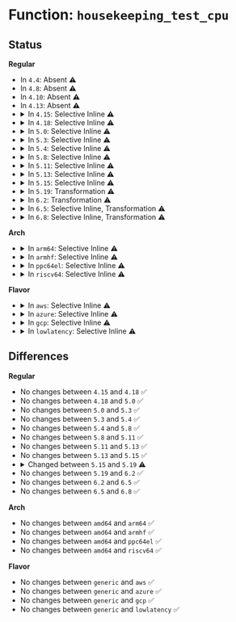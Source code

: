 # Function: <code>housekeeping_test_cpu</code>

## Status
<b>Regular</b>
<ul>
<li>
In <code>4.4</code>: Absent ⚠️
</li>
<li>
In <code>4.8</code>: Absent ⚠️
</li>
<li>
In <code>4.10</code>: Absent ⚠️
</li>
<li>
In <code>4.13</code>: Absent ⚠️
</li>
<li>
<details>
<summary>In <code>4.15</code>: Selective Inline ⚠️</summary>

```c
bool housekeeping_test_cpu(int cpu, enum hk_flags flags);
```

**Collision:** Unique Global

**Inline:** Selective

**Transformation:** False

**Instances:**

```
In kernel/sched/isolation.c (ffffffff810dbfe0)
Location: kernel/sched/isolation.c:47
Inline: True
Direct callers:
  - kernel/sched/core.c:get_nohz_timer_target
  - kernel/sched/core.c:get_nohz_timer_target
  - kernel/sched/core.c:get_nohz_timer_target
  - kernel/sched/fair.c:nohz_balance_enter_idle
```
**Symbols:**

```
ffffffff810dbfe0-ffffffff810dc00f: housekeeping_test_cpu (STB_GLOBAL)
```
</details>
</li>
<li>
<details>
<summary>In <code>4.18</code>: Selective Inline ⚠️</summary>

```c
bool housekeeping_test_cpu(int cpu, enum hk_flags flags);
```

**Collision:** Unique Global

**Inline:** Selective

**Transformation:** False

**Instances:**

```
In kernel/sched/isolation.c (ffffffff810e4620)
Location: kernel/sched/isolation.c:42
Inline: True
Direct callers:
  - kernel/sched/core.c:get_nohz_timer_target
  - kernel/sched/core.c:get_nohz_timer_target
  - kernel/sched/core.c:get_nohz_timer_target
  - kernel/sched/fair.c:nohz_balance_enter_idle
  - kernel/sched/fair.c:pick_next_task_fair
```
**Symbols:**

```
ffffffff810e4620-ffffffff810e464f: housekeeping_test_cpu (STB_GLOBAL)
```
</details>
</li>
<li>
<details>
<summary>In <code>5.0</code>: Selective Inline ⚠️</summary>

```c
bool housekeeping_test_cpu(int cpu, enum hk_flags flags);
```

**Collision:** Unique Global

**Inline:** Selective

**Transformation:** False

**Instances:**

```
In kernel/sched/isolation.c (ffffffff810eeda0)
Location: kernel/sched/isolation.c:42
Inline: True
Direct callers:
  - kernel/sched/core.c:get_nohz_timer_target
  - kernel/sched/core.c:get_nohz_timer_target
  - kernel/sched/core.c:get_nohz_timer_target
  - kernel/sched/fair.c:nohz_balance_enter_idle
  - kernel/sched/fair.c:pick_next_task_fair
```
**Symbols:**

```
ffffffff810eeda0-ffffffff810eedcf: housekeeping_test_cpu (STB_GLOBAL)
```
</details>
</li>
<li>
<details>
<summary>In <code>5.3</code>: Selective Inline ⚠️</summary>

```c
bool housekeeping_test_cpu(int cpu, enum hk_flags flags);
```

**Collision:** Unique Global

**Inline:** Selective

**Transformation:** False

**Instances:**

```
In kernel/sched/isolation.c (ffffffff810f5bd0)
Location: kernel/sched/isolation.c:49
Inline: True
Direct callers:
  - arch/x86/kernel/cpu/aperfmperf.c:arch_freq_get_on_cpu
  - arch/x86/kernel/cpu/aperfmperf.c:arch_freq_prepare_all
  - arch/x86/kernel/cpu/aperfmperf.c:aperfmperf_get_khz
  - kernel/cpu.c:freeze_secondary_cpus
  - kernel/sched/core.c:get_nohz_timer_target
  - kernel/sched/core.c:get_nohz_timer_target
  - kernel/sched/core.c:get_nohz_timer_target
  - kernel/sched/fair.c:nohz_balance_enter_idle
  - kernel/sched/fair.c:pick_next_task_fair
```
**Symbols:**

```
ffffffff810f5bd0-ffffffff810f5bff: housekeeping_test_cpu (STB_GLOBAL)
```
</details>
</li>
<li>
<details>
<summary>In <code>5.4</code>: Selective Inline ⚠️</summary>

```c
bool housekeeping_test_cpu(int cpu, enum hk_flags flags);
```

**Collision:** Unique Global

**Inline:** Selective

**Transformation:** False

**Instances:**

```
In kernel/sched/isolation.c (ffffffff81101940)
Location: kernel/sched/isolation.c:57
Inline: True
Direct callers:
  - arch/x86/kernel/cpu/aperfmperf.c:arch_freq_get_on_cpu
  - arch/x86/kernel/cpu/aperfmperf.c:arch_freq_prepare_all
  - arch/x86/kernel/cpu/aperfmperf.c:aperfmperf_get_khz
  - kernel/cpu.c:freeze_secondary_cpus
  - kernel/sched/core.c:get_nohz_timer_target
  - kernel/sched/core.c:get_nohz_timer_target
  - kernel/sched/core.c:get_nohz_timer_target
  - kernel/sched/fair.c:newidle_balance
  - kernel/sched/fair.c:nohz_balance_enter_idle
```
**Symbols:**

```
ffffffff81101940-ffffffff8110196f: housekeeping_test_cpu (STB_GLOBAL)
```
</details>
</li>
<li>
<details>
<summary>In <code>5.8</code>: Selective Inline ⚠️</summary>

```c
bool housekeeping_test_cpu(int cpu, enum hk_flags flags);
```

**Collision:** Unique Global

**Inline:** Selective

**Transformation:** False

**Instances:**

```
In kernel/sched/isolation.c (ffffffff8110c1d0)
Location: kernel/sched/isolation.c:57
Inline: True
Direct callers:
  - arch/x86/kernel/cpu/aperfmperf.c:arch_freq_get_on_cpu
  - arch/x86/kernel/cpu/aperfmperf.c:arch_freq_prepare_all
  - arch/x86/kernel/cpu/aperfmperf.c:aperfmperf_get_khz
  - kernel/cpu.c:freeze_secondary_cpus
  - kernel/sched/core.c:get_nohz_timer_target
  - kernel/sched/fair.c:nohz_newidle_balance
  - kernel/sched/fair.c:nohz_balance_enter_idle
```
**Symbols:**

```
ffffffff8110c1d0-ffffffff8110c1ff: housekeeping_test_cpu (STB_GLOBAL)
```
</details>
</li>
<li>
<details>
<summary>In <code>5.11</code>: Selective Inline ⚠️</summary>

```c
bool housekeeping_test_cpu(int cpu, enum hk_flags flags);
```

**Collision:** Unique Global

**Inline:** Selective

**Transformation:** False

**Instances:**

```
In kernel/sched/isolation.c (ffffffff811093f0)
Location: kernel/sched/isolation.c:57
Inline: True
Direct callers:
  - arch/x86/kernel/cpu/aperfmperf.c:arch_freq_get_on_cpu
  - arch/x86/kernel/cpu/aperfmperf.c:arch_freq_prepare_all
  - arch/x86/kernel/cpu/aperfmperf.c:aperfmperf_get_khz
  - kernel/cpu.c:freeze_secondary_cpus
  - kernel/sched/core.c:get_nohz_timer_target
  - kernel/sched/fair.c:nohz_newidle_balance
  - kernel/sched/fair.c:nohz_balance_enter_idle
```
**Symbols:**

```
ffffffff811093f0-ffffffff8110941f: housekeeping_test_cpu (STB_GLOBAL)
```
</details>
</li>
<li>
<details>
<summary>In <code>5.13</code>: Selective Inline ⚠️</summary>

```c
bool housekeeping_test_cpu(int cpu, enum hk_flags flags);
```

**Collision:** Unique Global

**Inline:** Selective

**Transformation:** False

**Instances:**

```
In kernel/sched/isolation.c (ffffffff8110b290)
Location: kernel/sched/isolation.c:57
Inline: True
Direct callers:
  - arch/x86/kernel/cpu/aperfmperf.c:arch_freq_get_on_cpu
  - arch/x86/kernel/cpu/aperfmperf.c:arch_freq_prepare_all
  - arch/x86/kernel/cpu/aperfmperf.c:aperfmperf_get_khz
  - kernel/cpu.c:freeze_secondary_cpus
  - kernel/sched/core.c:get_nohz_timer_target
  - kernel/sched/fair.c:newidle_balance
  - kernel/sched/fair.c:nohz_balance_enter_idle
```
**Symbols:**

```
ffffffff8110b290-ffffffff8110b2bf: housekeeping_test_cpu (STB_GLOBAL)
```
</details>
</li>
<li>
<details>
<summary>In <code>5.15</code>: Selective Inline ⚠️</summary>

```c
bool housekeeping_test_cpu(int cpu, enum hk_flags flags);
```

**Collision:** Unique Global

**Inline:** Selective

**Transformation:** False

**Instances:**

```
In kernel/sched/isolation.c (ffffffff81129af0)
Location: kernel/sched/isolation.c:57
Inline: True
Direct callers:
  - arch/x86/kernel/cpu/aperfmperf.c:arch_freq_get_on_cpu
  - arch/x86/kernel/cpu/aperfmperf.c:arch_freq_prepare_all
  - arch/x86/kernel/cpu/aperfmperf.c:aperfmperf_get_khz
  - kernel/cpu.c:freeze_secondary_cpus
  - kernel/sched/core.c:get_nohz_timer_target
  - kernel/sched/fair.c:newidle_balance
  - kernel/sched/fair.c:nohz_balance_enter_idle
```
**Symbols:**

```
ffffffff81129af0-ffffffff81129b1c: housekeeping_test_cpu (STB_GLOBAL)
```
</details>
</li>
<li>
<details>
<summary>In <code>5.19</code>: Transformation ⚠️</summary>

```c
bool housekeeping_test_cpu(int cpu, enum hk_type type);
```

**Collision:** Unique Global

**Inline:** No

**Transformation:** True

**Instances:**

```
In kernel/sched/build_utility.c (0)
Location: kernel/sched/isolation.c:73
Inline: False
Direct callers:
  - kernel/cpu.c:freeze_secondary_cpus
  - kernel/sched/core.c:get_nohz_timer_target
  - kernel/sched/fair.c:newidle_balance
  - kernel/sched/fair.c:nohz_balance_enter_idle
```
**Symbols:**

```
ffffffff81e56940-ffffffff81e56958: housekeeping_test_cpu.cold (STB_LOCAL)
ffffffff8113c4f0-ffffffff8113c56f: housekeeping_test_cpu (STB_GLOBAL)
```
</details>
</li>
<li>
<details>
<summary>In <code>6.2</code>: Transformation ⚠️</summary>

```c
bool housekeeping_test_cpu(int cpu, enum hk_type type);
```

**Collision:** Unique Global

**Inline:** No

**Transformation:** True

**Instances:**

```
In kernel/sched/build_utility.c (0)
Location: kernel/sched/isolation.c:73
Inline: False
Direct callers:
  - kernel/cpu.c:freeze_secondary_cpus
  - kernel/sched/core.c:scheduler_tick
  - kernel/sched/core.c:get_nohz_timer_target
  - kernel/sched/fair.c:newidle_balance
  - kernel/sched/fair.c:nohz_balance_enter_idle
```
**Symbols:**

```
ffffffff82057b60-ffffffff82057b78: housekeeping_test_cpu.cold (STB_LOCAL)
ffffffff81167110-ffffffff8116718e: housekeeping_test_cpu (STB_GLOBAL)
```
</details>
</li>
<li>
<details>
<summary>In <code>6.5</code>: Selective Inline, Transformation ⚠️</summary>

```c
bool housekeeping_test_cpu(int cpu, enum hk_type type);
```

**Collision:** Unique Global

**Inline:** Selective

**Transformation:** True

**Instances:**

```
In kernel/sched/build_utility.c (ffffffff8117940a)
Location: kernel/sched/isolation.c:73
Inline: True
Direct callers:
  - kernel/cpu.c:freeze_secondary_cpus
  - kernel/sched/core.c:scheduler_tick
  - kernel/sched/core.c:get_nohz_timer_target
  - kernel/sched/fair.c:newidle_balance
  - kernel/sched/fair.c:nohz_balance_enter_idle
  - mm/vmstat.c:vmstat_shepherd
  - mm/vmstat.c:vmstat_shepherd
```
**Symbols:**

```
ffffffff820d6443-ffffffff820d645b: housekeeping_test_cpu.cold (STB_LOCAL)
ffffffff811793c0-ffffffff81179443: housekeeping_test_cpu (STB_GLOBAL)
```
</details>
</li>
<li>
<details>
<summary>In <code>6.8</code>: Selective Inline, Transformation ⚠️</summary>

```c
bool housekeeping_test_cpu(int cpu, enum hk_type type);
```

**Collision:** Unique Global

**Inline:** Selective

**Transformation:** True

**Instances:**

```
In kernel/sched/build_utility.c (ffffffff81186f4a)
Location: kernel/sched/isolation.c:73
Inline: True
Direct callers:
  - kernel/cpu.c:freeze_secondary_cpus
  - kernel/sched/core.c:sched_cpu_dying
  - kernel/sched/core.c:sched_cpu_starting
  - kernel/sched/core.c:scheduler_tick
  - kernel/sched/core.c:get_nohz_timer_target
  - kernel/sched/fair.c:newidle_balance
  - kernel/sched/fair.c:nohz_balance_enter_idle
  - mm/vmstat.c:vmstat_shepherd
  - mm/vmstat.c:vmstat_shepherd
  - fs/buffer.c:lookup_bh_lru
  - fs/buffer.c:lookup_bh_lru
  - fs/buffer.c:bh_lru_install
  - fs/buffer.c:bh_lru_install
```
**Symbols:**

```
ffffffff821b1595-ffffffff821b15ad: housekeeping_test_cpu.cold (STB_LOCAL)
ffffffff81186f00-ffffffff81186f83: housekeeping_test_cpu (STB_GLOBAL)
```
</details>
</li>
</ul>
<b>Arch</b>
<ul>
<li>
<details>
<summary>In <code>arm64</code>: Selective Inline ⚠️</summary>

```c
bool housekeeping_test_cpu(int cpu, enum hk_flags flags);
```

**Collision:** Unique Global

**Inline:** Selective

**Transformation:** False

**Instances:**

```
In kernel/sched/isolation.c (ffff800010166528)
Location: kernel/sched/isolation.c:57
Inline: True
Direct callers:
  - kernel/cpu.c:freeze_secondary_cpus
  - kernel/sched/core.c:get_nohz_timer_target
  - kernel/sched/core.c:get_nohz_timer_target
  - kernel/sched/core.c:get_nohz_timer_target
  - kernel/sched/fair.c:newidle_balance
  - kernel/sched/fair.c:nohz_balance_enter_idle
```
**Symbols:**

```
ffff800010166528-ffff800010166594: housekeeping_test_cpu (STB_GLOBAL)
```
</details>
</li>
<li>
<details>
<summary>In <code>armhf</code>: Selective Inline ⚠️</summary>

```c
bool housekeeping_test_cpu(int cpu, enum hk_flags flags);
```

**Collision:** Unique Global

**Inline:** Selective

**Transformation:** False

**Instances:**

```
In kernel/sched/isolation.c (c03b2974)
Location: kernel/sched/isolation.c:57
Inline: True
Direct callers:
  - kernel/cpu.c:freeze_secondary_cpus
  - kernel/sched/core.c:get_nohz_timer_target
  - kernel/sched/core.c:get_nohz_timer_target
  - kernel/sched/core.c:get_nohz_timer_target
  - kernel/sched/fair.c:newidle_balance
  - kernel/sched/fair.c:nohz_balance_enter_idle
```
**Symbols:**

```
c03b2974-c03b29d8: housekeeping_test_cpu (STB_GLOBAL)
```
</details>
</li>
<li>
<details>
<summary>In <code>ppc64el</code>: Selective Inline ⚠️</summary>

```c
bool housekeeping_test_cpu(int cpu, enum hk_flags flags);
```

**Collision:** Unique Global

**Inline:** Selective

**Transformation:** False

**Instances:**

```
In kernel/sched/isolation.c (c0000000001bdc50)
Location: kernel/sched/isolation.c:57
Inline: True
Direct callers:
  - kernel/cpu.c:freeze_secondary_cpus
  - kernel/sched/core.c:get_nohz_timer_target
  - kernel/sched/core.c:get_nohz_timer_target
  - kernel/sched/core.c:get_nohz_timer_target
  - kernel/sched/fair.c:newidle_balance
  - kernel/sched/fair.c:nohz_balance_enter_idle
```
**Symbols:**

```
c0000000001bdc50-c0000000001bdcb4: housekeeping_test_cpu (STB_GLOBAL)
```
</details>
</li>
<li>
<details>
<summary>In <code>riscv64</code>: Selective Inline ⚠️</summary>

```c
bool housekeeping_test_cpu(int cpu, enum hk_flags flags);
```

**Collision:** Unique Global

**Inline:** Selective

**Transformation:** False

**Instances:**

```
In kernel/sched/isolation.c (ffffffe0001087fc)
Location: kernel/sched/isolation.c:57
Inline: True
Direct callers:
  - kernel/sched/core.c:get_nohz_timer_target
  - kernel/sched/core.c:get_nohz_timer_target
  - kernel/sched/core.c:get_nohz_timer_target
  - kernel/sched/fair.c:newidle_balance
  - kernel/sched/fair.c:nohz_balance_enter_idle
```
**Symbols:**

```
ffffffe0001087fc-ffffffe000108864: housekeeping_test_cpu (STB_GLOBAL)
```
</details>
</li>
</ul>
<b>Flavor</b>
<ul>
<li>
<details>
<summary>In <code>aws</code>: Selective Inline ⚠️</summary>

```c
bool housekeeping_test_cpu(int cpu, enum hk_flags flags);
```

**Collision:** Unique Global

**Inline:** Selective

**Transformation:** False

**Instances:**

```
In kernel/sched/isolation.c (ffffffff810fac50)
Location: kernel/sched/isolation.c:57
Inline: True
Direct callers:
  - arch/x86/kernel/cpu/aperfmperf.c:arch_freq_get_on_cpu
  - arch/x86/kernel/cpu/aperfmperf.c:arch_freq_prepare_all
  - arch/x86/kernel/cpu/aperfmperf.c:aperfmperf_get_khz
  - kernel/cpu.c:freeze_secondary_cpus
  - kernel/sched/core.c:get_nohz_timer_target
  - kernel/sched/core.c:get_nohz_timer_target
  - kernel/sched/core.c:get_nohz_timer_target
  - kernel/sched/fair.c:newidle_balance
  - kernel/sched/fair.c:nohz_balance_enter_idle
```
**Symbols:**

```
ffffffff810fac50-ffffffff810fac7f: housekeeping_test_cpu (STB_GLOBAL)
```
</details>
</li>
<li>
<details>
<summary>In <code>azure</code>: Selective Inline ⚠️</summary>

```c
bool housekeeping_test_cpu(int cpu, enum hk_flags flags);
```

**Collision:** Unique Global

**Inline:** Selective

**Transformation:** False

**Instances:**

```
In kernel/sched/isolation.c (ffffffff810eae70)
Location: kernel/sched/isolation.c:57
Inline: True
Direct callers:
  - arch/x86/kernel/cpu/aperfmperf.c:arch_freq_get_on_cpu
  - arch/x86/kernel/cpu/aperfmperf.c:arch_freq_prepare_all
  - arch/x86/kernel/cpu/aperfmperf.c:aperfmperf_get_khz
  - kernel/cpu.c:freeze_secondary_cpus
  - kernel/sched/core.c:sched_cpu_dying
  - kernel/sched/core.c:sched_cpu_starting
  - kernel/sched/core.c:get_nohz_timer_target
  - kernel/sched/core.c:get_nohz_timer_target
  - kernel/sched/core.c:get_nohz_timer_target
  - kernel/sched/fair.c:newidle_balance
  - kernel/sched/fair.c:nohz_balance_enter_idle
```
**Symbols:**

```
ffffffff810eae70-ffffffff810eae9f: housekeeping_test_cpu (STB_GLOBAL)
```
</details>
</li>
<li>
<details>
<summary>In <code>gcp</code>: Selective Inline ⚠️</summary>

```c
bool housekeeping_test_cpu(int cpu, enum hk_flags flags);
```

**Collision:** Unique Global

**Inline:** Selective

**Transformation:** False

**Instances:**

```
In kernel/sched/isolation.c (ffffffff810f7e10)
Location: kernel/sched/isolation.c:57
Inline: True
Direct callers:
  - arch/x86/kernel/cpu/aperfmperf.c:arch_freq_get_on_cpu
  - arch/x86/kernel/cpu/aperfmperf.c:arch_freq_prepare_all
  - arch/x86/kernel/cpu/aperfmperf.c:aperfmperf_get_khz
  - kernel/cpu.c:freeze_secondary_cpus
  - kernel/sched/core.c:get_nohz_timer_target
  - kernel/sched/core.c:get_nohz_timer_target
  - kernel/sched/core.c:get_nohz_timer_target
  - kernel/sched/fair.c:newidle_balance
  - kernel/sched/fair.c:nohz_balance_enter_idle
```
**Symbols:**

```
ffffffff810f7e10-ffffffff810f7e3f: housekeeping_test_cpu (STB_GLOBAL)
```
</details>
</li>
<li>
<details>
<summary>In <code>lowlatency</code>: Selective Inline ⚠️</summary>

```c
bool housekeeping_test_cpu(int cpu, enum hk_flags flags);
```

**Collision:** Unique Global

**Inline:** Selective

**Transformation:** False

**Instances:**

```
In kernel/sched/isolation.c (ffffffff81102f50)
Location: kernel/sched/isolation.c:57
Inline: True
Direct callers:
  - arch/x86/kernel/cpu/aperfmperf.c:arch_freq_get_on_cpu
  - arch/x86/kernel/cpu/aperfmperf.c:arch_freq_prepare_all
  - arch/x86/kernel/cpu/aperfmperf.c:aperfmperf_get_khz
  - kernel/cpu.c:freeze_secondary_cpus
  - kernel/sched/core.c:get_nohz_timer_target
  - kernel/sched/core.c:get_nohz_timer_target
  - kernel/sched/core.c:get_nohz_timer_target
  - kernel/sched/fair.c:newidle_balance
  - kernel/sched/fair.c:nohz_balance_enter_idle
```
**Symbols:**

```
ffffffff81102f50-ffffffff81102f7f: housekeeping_test_cpu (STB_GLOBAL)
```
</details>
</li>
</ul>

## Differences
<b>Regular</b>
<ul>
<li>
No changes between <code>4.15</code> and <code>4.18</code> ✅
</li>
<li>
No changes between <code>4.18</code> and <code>5.0</code> ✅
</li>
<li>
No changes between <code>5.0</code> and <code>5.3</code> ✅
</li>
<li>
No changes between <code>5.3</code> and <code>5.4</code> ✅
</li>
<li>
No changes between <code>5.4</code> and <code>5.8</code> ✅
</li>
<li>
No changes between <code>5.8</code> and <code>5.11</code> ✅
</li>
<li>
No changes between <code>5.11</code> and <code>5.13</code> ✅
</li>
<li>
No changes between <code>5.13</code> and <code>5.15</code> ✅
</li>
<li>
<details>
<summary>Changed between <code>5.15</code> and <code>5.19</code> ⚠️</summary>
<ul>
<li>
<b>Param added. </b>
<code>enum hk_type type</code>
</li>
<li>
<b>Param removed. </b>
<code>enum hk_flags flags</code>
</li>
</ul>
</details>
</li>
<li>
No changes between <code>5.19</code> and <code>6.2</code> ✅
</li>
<li>
No changes between <code>6.2</code> and <code>6.5</code> ✅
</li>
<li>
No changes between <code>6.5</code> and <code>6.8</code> ✅
</li>
</ul>
<b>Arch</b>
<ul>
<li>
No changes between <code>amd64</code> and <code>arm64</code> ✅
</li>
<li>
No changes between <code>amd64</code> and <code>armhf</code> ✅
</li>
<li>
No changes between <code>amd64</code> and <code>ppc64el</code> ✅
</li>
<li>
No changes between <code>amd64</code> and <code>riscv64</code> ✅
</li>
</ul>
<b>Flavor</b>
<ul>
<li>
No changes between <code>generic</code> and <code>aws</code> ✅
</li>
<li>
No changes between <code>generic</code> and <code>azure</code> ✅
</li>
<li>
No changes between <code>generic</code> and <code>gcp</code> ✅
</li>
<li>
No changes between <code>generic</code> and <code>lowlatency</code> ✅
</li>
</ul>
